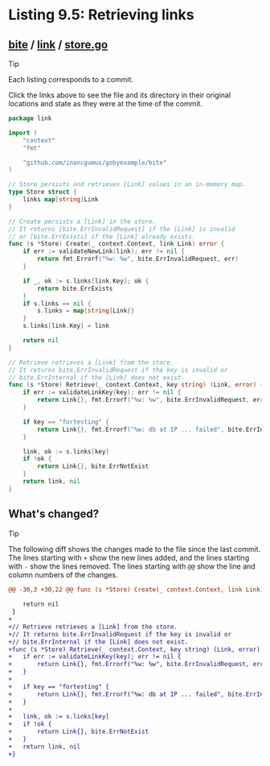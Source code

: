 # Listing 9.5: Retrieving links

## [bite](https://github.com/inancgumus/gobyexample/blob/206625a238fa1ae08b526aba87cbef9437aa4072/bite) / [link](https://github.com/inancgumus/gobyexample/blob/206625a238fa1ae08b526aba87cbef9437aa4072/bite/link) / [store.go](https://github.com/inancgumus/gobyexample/blob/206625a238fa1ae08b526aba87cbef9437aa4072/bite/link/store.go)

> [!TIP]
> Each listing corresponds to a commit.
>
> Click the links above to see the file and its directory in their original locations and state as they were at the time of the commit.

```go
package link

import (
	"context"
	"fmt"

	"github.com/inancgumus/gobyexample/bite"
)

// Store persists and retrieves [Link] values in an in-memory map.
type Store struct {
	links map[string]Link
}

// Create persists a [Link] in the store.
// It returns [bite.ErrInvalidRequest] if the [Link] is invalid
// or [bite.ErrExists] if the [Link] already exists.
func (s *Store) Create(_ context.Context, link Link) error {
	if err := validateNewLink(link); err != nil {
		return fmt.Errorf("%w: %w", bite.ErrInvalidRequest, err)
	}

	if _, ok := s.links[link.Key]; ok {
		return bite.ErrExists
	}
	if s.links == nil {
		s.links = map[string]Link{}
	}
	s.links[link.Key] = link

	return nil
}

// Retrieve retrieves a [Link] from the store.
// It returns bite.ErrInvalidRequest if the key is invalid or
// bite.ErrInternal if the [Link] does not exist.
func (s *Store) Retrieve(_ context.Context, key string) (Link, error) {
	if err := validateLinkKey(key); err != nil {
		return Link{}, fmt.Errorf("%w: %w", bite.ErrInvalidRequest, err)
	}

	if key == "fortesting" {
		return Link{}, fmt.Errorf("%w: db at IP ... failed", bite.ErrInternal)
	}

	link, ok := s.links[key]
	if !ok {
		return Link{}, bite.ErrNotExist
	}
	return link, nil
}
```

## What's changed?

> [!TIP]
> The following diff shows the changes made to the file since the last commit.
> The lines starting with `+` show the new lines added, and the lines starting with `-` show the lines removed.
> The lines starting with `@@` show the line and column numbers of the changes.

```diff
@@ -30,3 +30,22 @@ func (s *Store) Create(_ context.Context, link Link) error {
 
 	return nil
 }
+
+// Retrieve retrieves a [Link] from the store.
+// It returns bite.ErrInvalidRequest if the key is invalid or
+// bite.ErrInternal if the [Link] does not exist.
+func (s *Store) Retrieve(_ context.Context, key string) (Link, error) {
+	if err := validateLinkKey(key); err != nil {
+		return Link{}, fmt.Errorf("%w: %w", bite.ErrInvalidRequest, err)
+	}
+
+	if key == "fortesting" {
+		return Link{}, fmt.Errorf("%w: db at IP ... failed", bite.ErrInternal)
+	}
+
+	link, ok := s.links[key]
+	if !ok {
+		return Link{}, bite.ErrNotExist
+	}
+	return link, nil
+}
```

